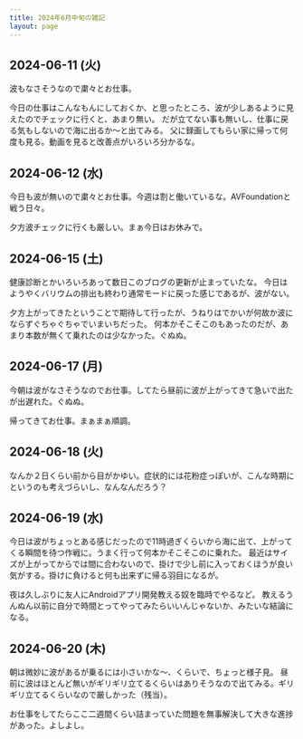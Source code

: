 ```yaml
---
title: 2024年6月中旬の雑記
layout: page
---
```


## 2024-06-11 (火)

波もなさそうなので粛々とお仕事。

今日の仕事はこんなもんにしておくか、と思ったところ、波が少しあるように見えたのでチェックに行くと、あまり無い。
だが立てない事も無いし、仕事に戻る気もしないので海に出るか〜と出てみる。
父に録画してもらい家に帰って何度も見る。動画を見ると改善点がいろいろ分かるな。

## 2024-06-12 (水)

今日も波が無いので粛々とお仕事。今週は割と働いているな。AVFoundationと戦う日々。

夕方波チェックに行くも厳しい。まぁ今日はお休みで。

## 2024-06-15 (土)

健康診断とかいろいろあって数日このブログの更新が止まっていたな。
今日はようやくバリウムの排出も終わり通常モードに戻った感じであるが、波がない。

夕方上がってきたということで期待して行ったが、うねりはでかいが何故か波にならずぐちゃぐちゃでいまいちだった。
何本かそこそこのもあったのだが、あまり本数が無くて乗れたのは少なかった。ぐぬぬ。

## 2024-06-17 (月)

今朝は波がなさそうなのでお仕事。してたら昼前に波が上がってきて急いで出たが出遅れた。ぐぬぬ。

帰ってきてお仕事。まぁまぁ順調。

## 2024-06-18 (火)

なんか２日くらい前から目がかゆい。症状的には花粉症っぽいが、こんな時期にというのも考えづらいし、なんなんだろう？

## 2024-06-19 (水)

今日は波がちょっとある感じだったので11時過ぎくらいから海に出て、上がってくる瞬間を待つ作戦に。うまく行って何本かそこそこのに乗れた。
最近はサイズが上がってからでは間に合わないので、掛けで少し前に入っておくほうが良い気がする。掛けに負けると何も出来ずに帰る羽目になるが。

夜は久しぶりに友人にAndroidアプリ開発教える奴を臨時でやるなど。
教えるうんぬん以前に自分で時間とってやってみたらいいんじゃないか、みたいな結論になる。

## 2024-06-20 (木)

朝は微妙に波があるが乗るには小さいかな〜、くらいで、ちょっと様子見。
昼前に波はほとんど無いがギリギリ立てるくらいはありそうなので出てみる。ギリギリ立てるくらいなので厳しかった（残当）。

お仕事をしてたらここ二週間くらい詰まっていた問題を無事解決して大きな進捗があった。よしよし。